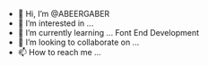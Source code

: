 - 👋 Hi, I’m @ABEERGABER
- 👀 I’m interested in ...
- 🌱 I’m currently learning ... Font End Development 
- 💞️ I’m looking to collaborate on ...
- 📫 How to reach me ...

<!---
ABEERGABER/ABEERGABER is a ✨ special ✨ repository because its `README.md` (this file) appears on your GitHub profile.
You can click the Preview link to take a look at your changes.
--->
